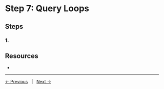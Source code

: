 # Step 7: Query Loops

## Steps

### 1. 
## Resources
- 

---
[← Previous](/steps/step-4/readme.md) &nbsp;&nbsp;|&nbsp;&nbsp; [Next →](/steps/step-6/readme.md)